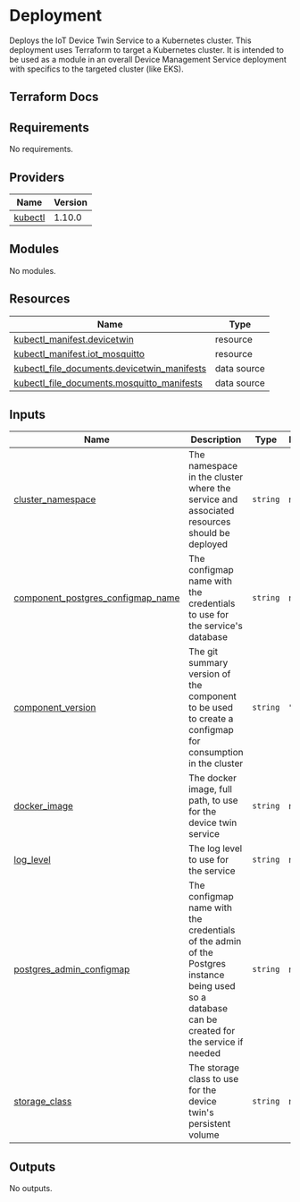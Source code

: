 # Deployment

Deploys the IoT Device Twin Service to a Kubernetes cluster. This deployment uses Terraform to target a Kubernetes cluster. It is intended to be used as a module in
an overall Device Management Service deployment with specifics to the targeted cluster (like EKS).

## Terraform Docs


<!-- BEGIN_TF_DOCS -->
## Requirements

No requirements.

## Providers

| Name | Version |
|------|---------|
| <a name="provider_kubectl"></a> [kubectl](#provider\_kubectl) | 1.10.0 |

## Modules

No modules.

## Resources

| Name | Type |
|------|------|
| [kubectl_manifest.devicetwin](https://registry.terraform.io/providers/gavinbunney/kubectl/latest/docs/resources/manifest) | resource |
| [kubectl_manifest.iot_mosquitto](https://registry.terraform.io/providers/gavinbunney/kubectl/latest/docs/resources/manifest) | resource |
| [kubectl_file_documents.devicetwin_manifests](https://registry.terraform.io/providers/gavinbunney/kubectl/latest/docs/data-sources/file_documents) | data source |
| [kubectl_file_documents.mosquitto_manifests](https://registry.terraform.io/providers/gavinbunney/kubectl/latest/docs/data-sources/file_documents) | data source |

## Inputs

| Name | Description | Type | Default | Required |
|------|-------------|------|---------|:--------:|
| <a name="input_cluster_namespace"></a> [cluster\_namespace](#input\_cluster\_namespace) | The namespace in the cluster where the service and associated resources should be deployed | `string` | n/a | yes |
| <a name="input_component_postgres_configmap_name"></a> [component\_postgres\_configmap\_name](#input\_component\_postgres\_configmap\_name) | The configmap name with the credentials to use for the service's database | `string` | n/a | yes |
| <a name="input_component_version"></a> [component\_version](#input\_component\_version) | The git summary version of the component to be used to create a configmap for consumption in the cluster | `string` | `"UNSET"` | no |
| <a name="input_docker_image"></a> [docker\_image](#input\_docker\_image) | The docker image, full path, to use for the device twin service | `string` | n/a | yes |
| <a name="input_log_level"></a> [log\_level](#input\_log\_level) | The log level to use for the service | `string` | n/a | yes |
| <a name="input_postgres_admin_configmap"></a> [postgres\_admin\_configmap](#input\_postgres\_admin\_configmap) | The configmap name with the credentials of the admin of the Postgres instance being used so a database can be created for the service if needed | `string` | n/a | yes |
| <a name="input_storage_class"></a> [storage\_class](#input\_storage\_class) | The storage class to use for the device twin's persistent volume | `string` | n/a | yes |

## Outputs

No outputs.
<!-- END_TF_DOCS -->
